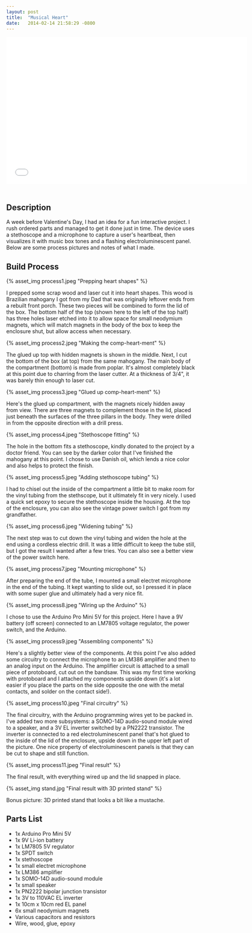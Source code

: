 ```yaml
---
layout: post
title:  "Musical Heart"
date:   2014-02-14 21:58:29 -0800
---
```

<div class="aspect-ratio sixteen-nine"><iframe width="640" height="390" src="//www.youtube.com/embed/MlsUbHCxCiI" frameborder="0" allowfullscreen="" style="margin-bottom: 20px;"></iframe></div>

## Description ##

A week before Valentine's Day, I had an idea for a fun interactive project. I rush ordered parts and managed to get it done just in time. The device uses a stethoscope and a microphone to capture a user's heartbeat, then visualizes it with music box tones and a flashing electroluminescent panel. Below are some process pictures and notes of what I made.

## Build Process ##

{% asset_img process1.jpeg "Prepping heart shapes" %}

I prepped some scrap wood and laser cut it into heart shapes. This wood is Brazilian mahogany I got from my Dad that was originally leftover ends from a rebuilt front porch. These two pieces will be combined to form the lid of the box. The bottom half of the top (shown here to the left of the top half) has three holes laser etched into it to allow space for small neodymium magnets, which will match magnets in the body of the box to keep the enclosure shut, but allow access when necessary.

{% asset_img process2.jpeg "Making the comp-heart-ment" %}

The glued up top with hidden magnets is shown in the middle. Next, I cut the bottom of the box (at top) from the same mahogany. The main body of the compartment (bottom) is made from poplar. It's almost completely black at this point due to charring from the laser cutter. At a thickness of 3/4", it was barely thin enough to laser cut.

{% asset_img process3.jpeg "Glued up comp-heart-ment" %}

Here's the glued up compartment, with the magnets nicely hidden away from view. There are three magnets to complement those in the lid, placed just beneath the surfaces of the three pillars in the body. They were drilled in from the opposite direction with a drill press.

{% asset_img process4.jpeg "Stethoscope fitting" %}

The hole in the bottom fits a stethoscope, kindly donated to the project by a doctor friend. You can see by the darker color that I've finished the mahogany at this point. I chose to use Danish oil, which lends a nice color and also helps to protect the finish.

{% asset_img process5.jpeg "Adding stethoscope tubing" %}

I had to chisel out the inside of the compartment a little bit to make room for the vinyl tubing from the stethscope, but it ultimately fit in very nicely. I used a quick set epoxy to secure the stethoscope inside the housing. At the top of the enclosure, you can also see the vintage power switch I got from my grandfather.

{% asset_img process6.jpeg "Widening tubing" %}

The next step was to cut down the vinyl tubing and widen the hole at the end using a cordless electric drill. It was a little difficult to keep the tube still, but I got the result I wanted after a few tries. You can also see a better view of the power switch here.

{% asset_img process7.jpeg "Mounting microphone" %}

After preparing the end of the tube, I mounted a small electret microphone in the end of the tubing. It kept wanting to slide out, so I pressed it in place with some super glue and ultimately had a very nice fit.

{% asset_img process8.jpeg "Wiring up the Arduino" %}

I chose to use the Arduino Pro Mini 5V for this project. Here I have a 9V battery (off screen) connected to an LM7805 voltage regulator, the power switch, and the Arduino.

{% asset_img process9.jpeg "Assembling components" %}

Here's a slightly better view of the components. At this point I've also added some circuitry to connect the microphone to an LM386 amplifier and then to an analog input on the Arduino. The amplifier circuit is attached to a small piece of protoboard, cut out on the bandsaw. This was my first time working with protoboard and I attached my components upside down (it's a lot easier if you place the parts on the side opposite the one with the metal contacts, and solder on the contact side!).

{% asset_img process10.jpeg "Final circuitry" %}

The final circuitry, with the Arduino programming wires yet to be packed in. I've added two more subsystems: a SOMO-14D audio-sound module wired to a speaker, and a 3V EL inverter switched by a PN2222 transistor. The inverter is connected to a red electroluminescent panel that's hot glued to the inside of the lid of the enclosure, upside down in the upper left part of the picture. One nice property of electroluminescent panels is that they can be cut to shape and still function.

{% asset_img process11.jpeg "Final result" %}

The final result, with everything wired up and the lid snapped in place.

{% asset_img stand.jpg "Final result with 3D printed stand" %}

Bonus picture: 3D printed stand that looks a bit like a mustache.

## Parts List ##

- 1x Arduino Pro Mini 5V
- 1x 9V Li-ion battery
- 1x LM7805 5V regulator
- 1x SPDT switch
- 1x stethoscope
- 1x small electret microphone
- 1x LM386 amplifier
- 1x SOMO-14D audio-sound module
- 1x small speaker
- 1x PN2222 bipolar junction transistor
- 1x 3V to 110VAC EL inverter
- 1x 10cm x 10cm red EL panel
- 6x small neodymium magnets
- Various capacitors and resistors
- Wire, wood, glue, epoxy